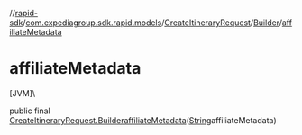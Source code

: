 //[rapid-sdk](../../../../index.md)/[com.expediagroup.sdk.rapid.models](../../index.md)/[CreateItineraryRequest](../index.md)/[Builder](index.md)/[affiliateMetadata](affiliate-metadata.md)

# affiliateMetadata

[JVM]\

public final [CreateItineraryRequest.Builder](index.md)[affiliateMetadata](affiliate-metadata.md)([String](https://docs.oracle.com/javase/8/docs/api/java/lang/String.html)affiliateMetadata)
